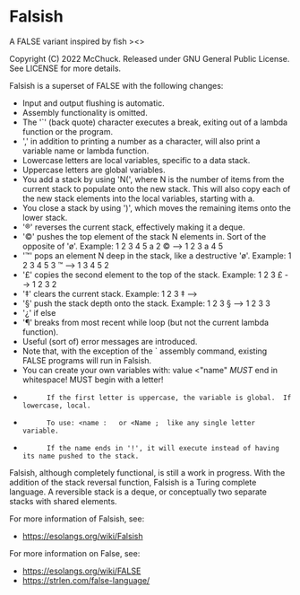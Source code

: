 # Falsish
A FALSE variant inspired by fish >&lt;>

Copyright (C) 2022 McChuck.  Released under GNU General Public License.  See LICENSE for more details.

Falsish is a superset of FALSE with the following changes:

* Input and output flushing is automatic.
* Assembly functionality is omitted.
* The '`' (back quote) character executes a break, exiting out of a lambda function or the program.
* ',' in addition to printing a number as a character, will also print a variable name or lambda function.
* Lowercase letters are local variables, specific to a data stack.
* Uppercase letters are global variables.
* You add a stack by using 'N(', where N is the number of items from the current stack to populate onto the new stack.  This will also copy each of the new stack elements into the local variables, starting with a.
* You close a stack by using ')', which moves the remaining items onto the lower stack.
* '®' reverses the current stack, effectively making it a deque.
* '©' pushes the top element of the stack N elements in. Sort of the opposite of 'ø'. Example: 1 2 3 4 5 a 2 © --> 1 2 3 a 4 5
* '™' pops an element N deep in the stack, like a destructive 'ø'. Example: 1 2 3 4 5 3 ™ --> 1 3 4 5 2
* '£' copies the second element to the top of the stack.  Example: 1 2 3 £ --> 1 2 3 2
* '‡' clears the current stack.  Example:  1 2 3 ‡ --> 
* '§' push the stack depth onto the stack.  Example:  1 2 3 § --> 1 2 3 3
* '¿' if else
* '¶' breaks from most recent while loop (but not the current lambda function).
* Useful (sort of) error messages are introduced.
* Note that, with the exception of the ` assembly command, existing FALSE programs will run in Falsish.
* You can create your own variables with: value <"name"     *MUST* end in whitespace!  MUST begin with a letter!
*           If the first letter is uppercase, the variable is global.  If lowercase, local.
*           To use: <name :   or <Name ;  like any single letter variable.
*           If the name ends in '!', it will execute instead of having its name pushed to the stack.

Falsish, although completely functional, is still a work in progress.  With the addition of the stack reversal function, Falsish is a Turing complete language.  A reversible stack is a deque, or conceptually two separate stacks with shared elements.

For more information of Falsish, see:
* https://esolangs.org/wiki/Falsish

For more information on False, see:
* https://esolangs.org/wiki/FALSE
* https://strlen.com/false-language/
